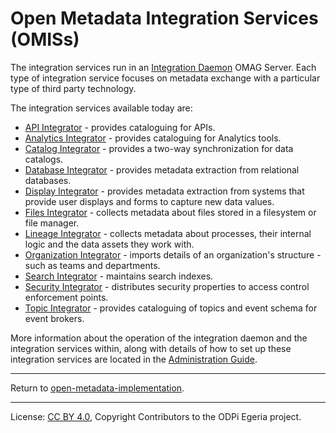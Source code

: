 <!-- SPDX-License-Identifier: CC-BY-4.0 -->
<!-- Copyright Contributors to the ODPi Egeria project 2020. -->

# Open Metadata Integration Services (OMISs)

The integration services run in an [Integration Daemon](https://egeria-project.org/concepts/integration-daemon)
OMAG Server.  Each type of integration service focuses on metadata exchange with a particular
type of third party technology.

The integration services available today are:

* [API Integrator](api-integrator) - provides cataloguing for APIs.
* [Analytics Integrator](analytics-integrator) - provides cataloguing for Analytics tools.
* [Catalog Integrator](catalog-integrator) - provides a two-way synchronization for data catalogs.
* [Database Integrator](database-integrator) - provides metadata extraction from relational databases.
* [Display Integrator](display-integrator) - provides metadata extraction from systems that provide user displays and forms to capture new data values.
* [Files Integrator](files-integrator) - collects metadata about files stored in a filesystem or file manager.
* [Lineage Integrator](lineage-integrator) - collects metadata about processes, their internal logic and the data assets they work with.
* [Organization Integrator](organization-integrator) - imports details of an organization's structure - such as teams and departments.
* [Search Integrator](search-integrator) - maintains search indexes.
* [Security Integrator](security-integrator) - distributes security properties to access control enforcement points.
* [Topic Integrator](topic-integrator) - provides cataloguing of topics and event schema for event brokers.

More information about the operation of the integration daemon and the integration services within,
along with details of how to set up these integration services are
located in the [Administration Guide](https://egeria-project.org/guides/admin/servers/configuring-an-integration-daemon/).

----
Return to [open-metadata-implementation](..).

----
License: [CC BY 4.0](https://creativecommons.org/licenses/by/4.0/),
Copyright Contributors to the ODPi Egeria project.